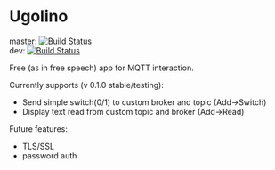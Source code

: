 # Ugolino
master:   [![Build Status](https://travis-ci.org/Zeegomo/ugolino.svg?branch=master)](https://travis-ci.org/Zeegomo/ugolino)  
dev:   [![Build Status](https://travis-ci.org/Zeegomo/ugolino.svg?branch=dev)](https://travis-ci.org/Zeegomo/ugolino)

Free (as in free speech) app for MQTT interaction.

Currently supports (v 0.1.0 stable/testing):
* Send simple switch(0/1) to custom broker and topic (Add->Switch)
* Display text read from custom topic and broker (Add->Read)

Future features:
* TLS/SSL
* password auth 

